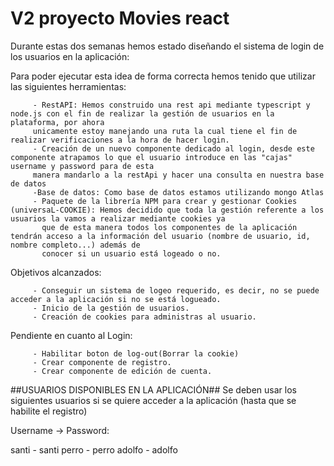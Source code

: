 # V2 proyecto Movies react

Durante estas dos semanas hemos estado diseñando el sistema de login de los usuarios en la aplicación:

Para poder ejecutar esta idea de forma correcta hemos tenido que utilizar las siguientes herramientas:

         - RestAPI: Hemos construido una rest api mediante typescript y node.js con el fin de realizar la gestión de usuarios en la plataforma, por ahora
         unicamente estoy manejando una ruta la cual tiene el fin de realizar verificaciones a la hora de hacer login.
         - Creación de un nuevo componente dedicado al login, desde este componente atrapamos lo que el usuario introduce en las "cajas" username y password para de esta
         manera mandarlo a la restApi y hacer una consulta en nuestra base de datos
         -Base de datos: Como base de datos estamos utilizando mongo Atlas
         - Paquete de la librería NPM para crear y gestionar Cookies (universaL-COOKIE): Hemos decidido que toda la gestión referente a los usuarios la vamos a realizar mediante cookies ya 
           que de esta manera todos los componentes de la aplicación tendrán acceso a la información del usuario (nombre de usuario, id, nombre completo...) además de
           conocer si un usuario está logeado o no.

Objetivos alcanzados:

         - Conseguir un sistema de logeo requerido, es decir, no se puede acceder a la aplicación si no se está logueado.
         - Inicio de la gestión de usuarios.
         - Creación de cookies para administras al usuario.
         
Pendiente en cuanto al Login:

         - Habilitar boton de log-out(Borrar la cookie)
         - Crear componente de registro.
         - Crear componente de edición de cuenta.
         
 ##USUARIOS DISPONIBLES EN LA APLICACIÓN##
 Se deben usar los siguientes usuarios si se quiere acceder a la aplicación (hasta que se habilite el registro)
 
 Username -> Password:
 
 santi - santi
 perro - perro
 adolfo - adolfo
